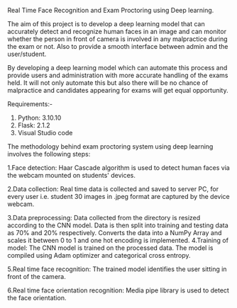 Real Time Face Recognition and Exam Proctoring using
Deep learning.

The aim of this project is to develop a deep learning model
that can accurately detect and recognize human faces in an
image and can monitor whether the person in front of camera
is involved in any malpractice during the exam or not. Also to
provide a smooth interface between admin and the
user/student.

By developing a deep learning model which can automate this
process and provide users and administration with more
accurate handling of the exams held. It will not only automate
this but also there will be no chance of malpractice and
candidates appearing for exams will get equal opportunity.

Requirements:-
1. Python: 3.10.10
2. Flask: 2.1.2
3. Visual Studio code

The methodology behind exam proctoring system using
deep learning involves the following steps:

1.Face detection: Haar Cascade algorithm is used to detect
human faces via the webcam mounted on students' devices.

2.Data collection: Real time data is collected and saved to
server PC, for every user i.e. student 30 images in .jpeg
format are captured by the device webcam.

3.Data preprocessing: Data collected from the directory is
resized according to the CNN model. Data is then split into
training and testing data as 70% and 20% respectively.
Converts the data into a NumPy Array and scales it between 0
to 1 and one hot encoding is implemented.
4.Training of model: The CNN model is trained on the
processed data. The model is compiled using Adam optimizer
and categorical cross entropy.

5.Real time face recognition: The trained model identifies the
user sitting in front of the camera.

6.Real time face orientation recognition: Media pipe library is
used to detect the face orientation.

